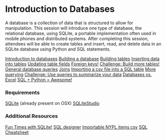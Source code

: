 # Introduction to Databases

A database is a collection of data that is structured to allow for manipulation. This session will introduce one type of database, the relational database, using SQLite, a portable implementation often used in mobile phones and distributed systems. After completing this session, attendees will be able to create tables and insert, read, and delete data in an SQLite database using Python and SQL statements.

[Introduction to databases](sections/0-dbintro.md)
[Building a database](sections/1-builddb.md)
[Building tables](sections/2-buildtable.md)
[Inserting data into tables](sections/3-insertdata.md)
[Updating table fields](sections/4-updatefield.md)
[Foreign keys!](sections/5-foreignkeys.md)
[Challenge: Build more tables!](sections/6-buildtable_challenge.md)
[General database queries](sections/7-commonqueries.md)
[Joins](sections/8-innerjoin.md)
[Importing a csv file into a SQL table](sections/9-importcsv.md)
[More querying](sections/10-usefulqueries.md)
[Challenge: Use queries to summarize your data](sections/11-queries_challenge.md)
[Databases vs. Excel](sections/12-excel_v_db.md)
[SQL + Python = Awesome!](sections/13-pyplussql-pseudo.md)

### Requirements

[SQLite](https://www.sqlite.org/) (already present on OSX)
[SQLiteStudio](http://sqlitestudio.pl/)

### Additional Resources

[Fun Times with SQLite!](https://digitalfellows.commons.gc.cuny.edu/2016/04/08/fun-times-with-sqlite-or-a-beginners-tutorial-to-data-management-and-databases-with-sql/)
[SQL designer](http://ondras.zarovi.cz/sql/demo/)
[Importable NYPL items csv](https://github.com/GCDigitalFellows/nypl_data.git)
[SQL Cheatsheet](dbcheatsheet.md)

